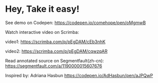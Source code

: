 # Hey, Take it easy!

See demo on Codepen: https://codepen.io/comehope/pen/oMgmwB

Watch interactive video on Scrimba: 

video1: https://scrimba.com/p/pEgDAM/cEb3nhK

video2: https://scrimba.com/p/pEgDAM/cqwzqAR

Read annotated source on Segmentfault(zh-cn): https://segmentfault.com/a/1190000015607676

Inspired by: Adriana Hasbun https://codepen.io/AdHasbun/pen/aJPQwP
